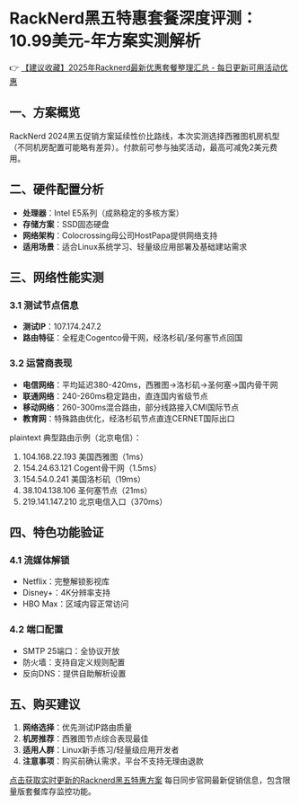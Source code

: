 # RackNerd黑五特惠套餐深度评测：10.99美元-年方案实测解析

👉 [【建议收藏】2025年Racknerd最新优惠套餐整理汇总 - 每日更新可用活动优惠](https://bit.ly/Rack_Nerd)

## 一、方案概览
RackNerd 2024黑五促销方案延续性价比路线，本次实测选择西雅图机房机型（不同机房配置可能略有差异）。付款前可参与抽奖活动，最高可减免2美元费用。

## 二、硬件配置分析
- **处理器**：Intel E5系列（成熟稳定的多核方案）
- **存储方案**：SSD固态硬盘
- **网络架构**：Colocrossing母公司HostPapa提供网络支持
- **适用场景**：适合Linux系统学习、轻量级应用部署及基础建站需求

## 三、网络性能实测
### 3.1 测试节点信息
- **测试IP**：107.174.247.2
- **路由特征**：全程走Cogentco骨干网，经洛杉矶/圣何塞节点回国

### 3.2 运营商表现
- **电信网络**：平均延迟380-420ms，西雅图→洛杉矶→圣何塞→国内骨干网
- **联通网络**：240-260ms稳定路由，直连国内省级节点
- **移动网络**：260-300ms混合路由，部分线路接入CMI国际节点
- **教育网**：特殊路由优化，经洛杉矶节点直连CERNET国际出口

plaintext
典型路由示例（北京电信）：
1. 104.168.22.193 美国西雅图（1ms）
2. 154.24.63.121  Cogent骨干网（1.5ms） 
3. 154.54.0.241   美国洛杉矶（19ms）
4. 38.104.138.106 圣何塞节点（21ms）
5. 219.141.147.210 北京电信入口（370ms）

## 四、特色功能验证
### 4.1 流媒体解锁
- Netflix：完整解锁影视库
- Disney+：4K分辨率支持
- HBO Max：区域内容正常访问

### 4.2 端口配置
- SMTP 25端口：全协议开放
- 防火墙：支持自定义规则配置
- 反向DNS：提供自助解析设置

## 五、购买建议
1. **网络选择**：优先测试IP路由质量
2. **机房推荐**：西雅图节点综合表现最佳
3. **适用人群**：Linux新手练习/轻量级应用开发者
4. **注意事项**：购买前确认需求，平台不支持无理由退款

[点击获取实时更新的Racknerd黑五特惠方案](https://bit.ly/Rack_Nerd) 每日同步官网最新促销信息，包含限量版套餐库存监控功能。